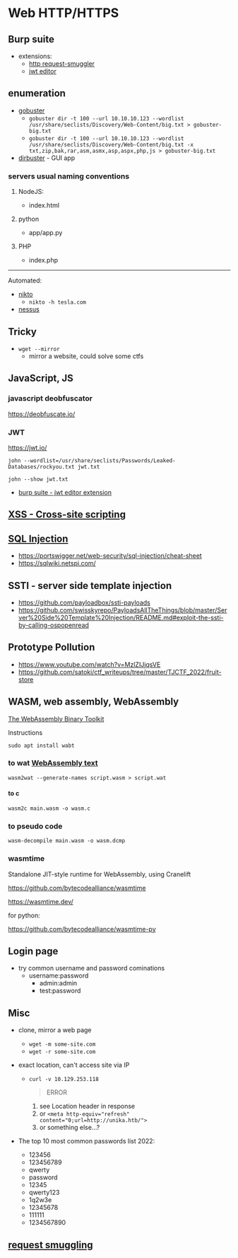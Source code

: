 # Web HTTP/HTTPS

## Burp suite

- extensions:
  - [http request-smuggler](https://github.com/portswigger/http-request-smuggler)
  - [jwt editor](https://github.com/PortSwigger/jwt-editor)

## enumeration

- [gobuster](https://github.com/OJ/gobuster)
  - `gobuster dir -t 100 --url 10.10.10.123 --wordlist /usr/share/seclists/Discovery/Web-Content/big.txt > gobuster-big.txt`
  - `gobuster dir -t 100 --url 10.10.10.123 --wordlist /usr/share/seclists/Discovery/Web-Content/big.txt -x txt,zip,bak,rar,asm,asmx,asp,aspx,php,js > gobuster-big.txt`
- [dirbuster](https://aur.archlinux.org/packages/dirbuster) - GUI app

### servers usual naming conventions

1. NodeJS:

   - index.html

2. python

   - app/app.py

3. PHP
   - index.php

---

Automated:

- [nikto](https://github.com/sullo/nikto)
  - `nikto -h tesla.com`
- [nessus](https://www.tenable.com/products/nessus)

## Tricky

- `wget --mirror`
  - mirror a website, could solve some ctfs

## JavaScript, JS

### javascript deobfuscator

https://deobfuscate.io/

### JWT

https://jwt.io/

`john --wordlist=/usr/share/seclists/Passwords/Leaked-Databases/rockyou.txt jwt.txt`

`john --show jwt.txt`

- [burp suite - jwt editor extension](https://github.com/PortSwigger/jwt-editor)

## [XSS - Cross-site scripting](./XSS.md)

## [SQL Injection](./SQLi.md)

- https://portswigger.net/web-security/sql-injection/cheat-sheet
- https://sqlwiki.netspi.com/

## SSTI - server side template injection

- https://github.com/payloadbox/ssti-payloads
- https://github.com/swisskyrepo/PayloadsAllTheThings/blob/master/Server%20Side%20Template%20Injection/README.md#exploit-the-ssti-by-calling-ospopenread

## Prototype Pollution

- https://www.youtube.com/watch?v=MzlZIJjqsVE
- https://github.com/satoki/ctf_writeups/tree/master/TJCTF_2022/fruit-store

## WASM, web assembly, WebAssembly

[The WebAssembly Binary Toolkit](https://github.com/WebAssembly/wabt)

Instructions

`sudo apt install wabt`

### to wat [WebAssembly text](https://developer.mozilla.org/en-US/docs/WebAssembly/Understanding_the_text_format)

`wasm2wat --generate-names script.wasm > script.wat`

#### to c

`wasm2c main.wasm -o wasm.c`

### to pseudo code

`wasm-decompile main.wasm -o wasm.dcmp`

### wasmtime

Standalone JIT-style runtime for WebAssembly, using Cranelift

https://github.com/bytecodealliance/wasmtime

https://wasmtime.dev/

for python:

https://github.com/bytecodealliance/wasmtime-py

## Login page

- try common username and password cominations
  - username:password
    - admin:admin
    - test:password

## Misc

- clone, mirror a web page

  - `wget -m some-site.com`
  - `wget -r some-site.com`

- exact location, can't access site via IP

  - `curl -v 10.129.253.118`

    > ERROR

    1. see Location header in response
    2. or `<meta http-equiv="refresh" content="0;url=http://unika.htb/">`
    3. or something else...?

- The top 10 most common passwords list 2022:

  - 123456
  - 123456789
  - qwerty
  - password
  - 12345
  - qwerty123
  - 1q2w3e
  - 12345678
  - 111111
  - 1234567890

## [request smuggling](./request-smuggling.md)

